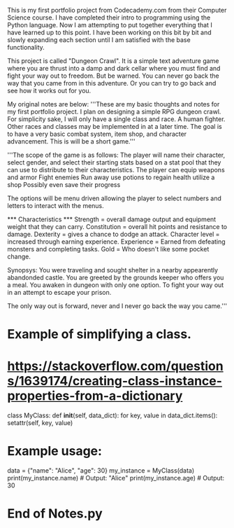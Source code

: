 This is my first portfolio project from Codecademy.com from their Computer Science course. I have completed their intro to programming using the Python language. Now I am attempting to put together everything that I have learned up to this point. I have been working on this bit by bit and slowly expanding each section until I am satisfied with the base functionality.

This project is called "Dungeon Crawl". It is a simple text adventure game where you are thrust into a damp and dark cellar where you must find and fight your way out to freedom. But be warned. You can never go back the way that you came from in this adventure. Or you can try to go back and see how it works out for you. <you hear the sounds of maniacal laughter fading into the distance>


My original notes are below:
'''These are my basic thoughts and notes for my first portfolio project.
I plan on designing a simple RPG dungeon crawl.
For simplicity sake, I will only have a single class and race. A human fighter.
Other races and classes may be implemented in at a later time.
The goal is to have a very basic combat system, item shop, and character advancement.
This is will be a short game.'''

'''The scope of the game is as follows:
The player will name their character, select gender, and select their starting stats based on
a stat pool that they can use to distribute to their characteristics.
The player can equip weapons and armor
Fight enemies
Run away
use potions to regain health
utilize a shop
Possibly even save their progress

The options will be menu driven allowing the player to select numbers and letters to interact
with the menus.

*** Characteristics ***
Strength = overall damage output and equipment weight that they can carry.
Constitution = overall hit points and resistance to damage.
Dexterity = gives a chance to dodge an attack.
Character level = increased through earning experience.
Experience = Earned from defeating monsters and completing tasks.
Gold = Who doesn't like some pocket change.

Synopsys: You were traveling and sought shelter in a nearby appearently abandonded castle.
You are greeted by the grounds keeper who offers you a meal.
You awaken in dungeon with only one option. To fight your way out in an attempt to
escape your prison.

The only way out is forward, never and I never go back the way you came.'''

# Example of simplifying a class.
# https://stackoverflow.com/questions/1639174/creating-class-instance-properties-from-a-dictionary
class MyClass:
    def __init__(self, data_dict):
        for key, value in data_dict.items():
            setattr(self, key, value)

# Example usage:
data = {"name": "Alice", "age": 30}
my_instance = MyClass(data)
print(my_instance.name)  # Output: "Alice"
print(my_instance.age)   # Output: 30
# End of Notes.py

